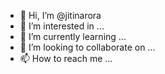 - 👋 Hi, I’m @jitinarora
- 👀 I’m interested in ...
- 🌱 I’m currently learning ...
- 💞️ I’m looking to collaborate on ...
- 📫 How to reach me ...

<!---
jitinarora/jitinarora is a ✨ special ✨ repository because its `README.md` (this file) appears on your GitHub profile.
You can click the Preview link to take a look at your changes.
--->
